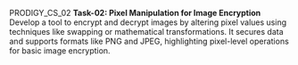 PRODIGY_CS_02
**Task-02: Pixel Manipulation for Image Encryption**    Develop a tool to encrypt and decrypt images by altering pixel values using techniques like swapping or mathematical transformations. It secures data and supports formats like PNG and JPEG, highlighting pixel-level operations for basic image encryption.
